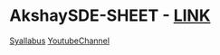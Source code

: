 # AkshaySDE-SHEET - <a href="https://docs.google.com/spreadsheets/d/1fPF4O3AW_06bC-_FOkLEU-hYKmESwjB-wmXkf4CZrtY/edit#gid=0">LINK<a/>
<a href="https://onedrive.live.com/edit.aspx?resid=15F0217395A42D05!2599&ithint=file%2cdocx&authkey=!AKt7T91BeqhRD8E"> Syallabus</a>
<a href="https://www.youtube.com/channel/UCveiIvzr2xtVYr755y3Li3"> YoutubeChannel</a>